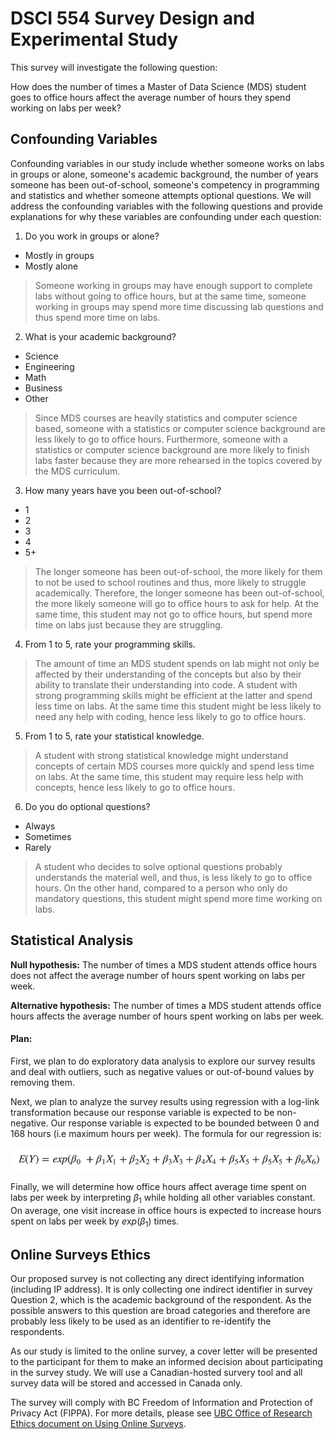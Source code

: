 # DSCI 554 Survey Design and Experimental Study

This survey will investigate the following question:

How does the number of times a Master of Data Science (MDS) student goes to office hours affect the average number of hours they spend working on labs per week?

## Confounding Variables

Confounding variables in our study include whether someone works on labs in groups or alone, someone's academic background, the number of years someone has been out-of-school, someone's competency in programming and statistics and whether someone attempts optional questions. We will address the confounding variables with the following questions and provide explanations for why these variables are confounding under each question:

1. Do you work in groups or alone?
  - Mostly in groups
  - Mostly alone
  > Someone working in groups may have enough support to complete labs without going to office hours, but at the same time, someone working in groups may spend more time discussing lab questions and thus spend more time on labs.

2. What is your academic background?
  - Science
  - Engineering
  - Math
  - Business
  - Other
  > Since MDS courses are heavily statistics and computer science based, someone with a statistics or computer science background are less likely to go to office hours. Furthermore, someone with a statistics or computer science background are more likely to finish labs faster because they are more rehearsed in the topics covered by the MDS curriculum.

3. How many years have you been out-of-school?
  - 1
  - 2
  - 3
  - 4
  - 5+

  > The longer someone has been out-of-school, the more likely for them to not be used to school routines and thus, more likely to struggle academically. Therefore, the longer someone has been out-of-school, the more likely someone will go to office hours to ask for help. At the same time, this student may not go to office hours, but spend more time on labs just because they are struggling.

4. From 1 to 5, rate your programming skills.

  > The amount of time an MDS student spends on lab might not only be affected by their understanding of the concepts but also by their ability to translate their understanding into code.  A student with strong programming skills might be efficient at the latter and spend less time on labs. At the same time this student might be less likely to need any help with coding, hence less likely to go to office hours.

5. From 1 to 5, rate your statistical knowledge.

  > A student with strong statistical knowledge might understand concepts of certain MDS courses more quickly and spend less time on labs. At the same time, this student may require less help with concepts, hence less likely to go to office hours.

6. Do you do optional questions?
  - Always
  - Sometimes
  - Rarely

  > A student who decides to solve optional questions probably understands the material well, and thus, is less likely to go to office hours. On the other hand, compared to a person who only do mandatory questions, this student might spend more time working on labs.

## Statistical Analysis

**Null hypothesis:** The number of times a MDS student attends office hours does not affect the average number of hours spent working on labs per week.

**Alternative hypothesis:** The number of times a MDS student attends office hours affects the average number of hours spent working on labs per week.

#### Plan:

First, we plan to do exploratory data analysis to explore our survey results and deal with outliers, such as negative values or out-of-bound values by removing them. 

Next, we plan to analyze the survey results using regression with a log-link transformation because our response variable is expected to be non-negative. Our response variable is expected to be bounded between 0 and 168 hours (i.e maximum hours per week). The formula for our regression is:

![](imgs/Proposal_eq.png)

Finally, we will determine how office hours affect average time spent on labs per week by interpreting *β*<sub>1</sub> while holding all other variables constant. On average, one visit increase in office hours is expected to increase hours spent on labs per week by *e*x*p*(*β*<sub>1</sub>) times.

## Online Surveys Ethics

Our proposed survey is not collecting any direct identifying information (including IP address). It is only collecting one indirect identifier in survey Question 2, which is the academic background of the respondent. As the possible answers to this question are broad categories and therefore are probably less likely to be used as an identifier to re-identify the respondents.

As our study is limited to the online survey, a cover letter will be presented to the participant for them to make an informed decision about participating in the survey study. We will use a Canadian-hosted survery tool and all survey data will be stored and accessed in Canada only.

The survey will comply with BC Freedom of Information and Protection of Privacy Act (FIPPA). For more details, please see [UBC Office of Research Ethics document on Using Online Surveys](https://ethics.research.ubc.ca/sites/ore.ubc.ca/files/documents/Online_Survey-GN.pdf).
